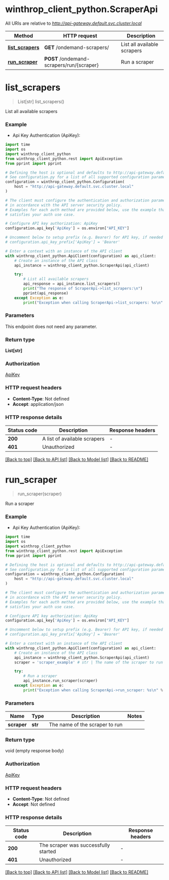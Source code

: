 # winthrop_client_python.ScraperApi

All URIs are relative to *http://api-gateway.default.svc.cluster.local*

Method | HTTP request | Description
------------- | ------------- | -------------
[**list_scrapers**](ScraperApi.md#list_scrapers) | **GET** /ondemand-scrapers/ | List all available scrapers
[**run_scraper**](ScraperApi.md#run_scraper) | **POST** /ondemand-scrapers/run/{scraper} | Run a scraper


# **list_scrapers**
> List[str] list_scrapers()

List all available scrapers

### Example

* Api Key Authentication (ApiKey):
```python
import time
import os
import winthrop_client_python
from winthrop_client_python.rest import ApiException
from pprint import pprint

# Defining the host is optional and defaults to http://api-gateway.default.svc.cluster.local
# See configuration.py for a list of all supported configuration parameters.
configuration = winthrop_client_python.Configuration(
    host = "http://api-gateway.default.svc.cluster.local"
)

# The client must configure the authentication and authorization parameters
# in accordance with the API server security policy.
# Examples for each auth method are provided below, use the example that
# satisfies your auth use case.

# Configure API key authorization: ApiKey
configuration.api_key['ApiKey'] = os.environ["API_KEY"]

# Uncomment below to setup prefix (e.g. Bearer) for API key, if needed
# configuration.api_key_prefix['ApiKey'] = 'Bearer'

# Enter a context with an instance of the API client
with winthrop_client_python.ApiClient(configuration) as api_client:
    # Create an instance of the API class
    api_instance = winthrop_client_python.ScraperApi(api_client)

    try:
        # List all available scrapers
        api_response = api_instance.list_scrapers()
        print("The response of ScraperApi->list_scrapers:\n")
        pprint(api_response)
    except Exception as e:
        print("Exception when calling ScraperApi->list_scrapers: %s\n" % e)
```


### Parameters
This endpoint does not need any parameter.

### Return type

**List[str]**

### Authorization

[ApiKey](../README.md#ApiKey)

### HTTP request headers

 - **Content-Type**: Not defined
 - **Accept**: application/json

### HTTP response details
| Status code | Description | Response headers |
|-------------|-------------|------------------|
**200** | A list of available scrapers |  -  |
**401** | Unauthorized |  -  |

[[Back to top]](#) [[Back to API list]](../README.md#documentation-for-api-endpoints) [[Back to Model list]](../README.md#documentation-for-models) [[Back to README]](../README.md)

# **run_scraper**
> run_scraper(scraper)

Run a scraper

### Example

* Api Key Authentication (ApiKey):
```python
import time
import os
import winthrop_client_python
from winthrop_client_python.rest import ApiException
from pprint import pprint

# Defining the host is optional and defaults to http://api-gateway.default.svc.cluster.local
# See configuration.py for a list of all supported configuration parameters.
configuration = winthrop_client_python.Configuration(
    host = "http://api-gateway.default.svc.cluster.local"
)

# The client must configure the authentication and authorization parameters
# in accordance with the API server security policy.
# Examples for each auth method are provided below, use the example that
# satisfies your auth use case.

# Configure API key authorization: ApiKey
configuration.api_key['ApiKey'] = os.environ["API_KEY"]

# Uncomment below to setup prefix (e.g. Bearer) for API key, if needed
# configuration.api_key_prefix['ApiKey'] = 'Bearer'

# Enter a context with an instance of the API client
with winthrop_client_python.ApiClient(configuration) as api_client:
    # Create an instance of the API class
    api_instance = winthrop_client_python.ScraperApi(api_client)
    scraper = 'scraper_example' # str | The name of the scraper to run

    try:
        # Run a scraper
        api_instance.run_scraper(scraper)
    except Exception as e:
        print("Exception when calling ScraperApi->run_scraper: %s\n" % e)
```


### Parameters

Name | Type | Description  | Notes
------------- | ------------- | ------------- | -------------
 **scraper** | **str**| The name of the scraper to run | 

### Return type

void (empty response body)

### Authorization

[ApiKey](../README.md#ApiKey)

### HTTP request headers

 - **Content-Type**: Not defined
 - **Accept**: Not defined

### HTTP response details
| Status code | Description | Response headers |
|-------------|-------------|------------------|
**200** | The scraper was successfully started |  -  |
**401** | Unauthorized |  -  |

[[Back to top]](#) [[Back to API list]](../README.md#documentation-for-api-endpoints) [[Back to Model list]](../README.md#documentation-for-models) [[Back to README]](../README.md)

